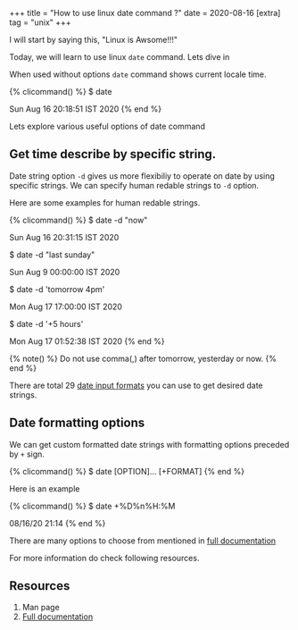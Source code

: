 +++
title = "How to use linux date command ?"
date = 2020-08-16
[extra]
tag = "unix"
+++

I will start by saying this, "Linux is Awsome!!!"

Today, we will learn to use linux `date` command. Lets dive in

When used without options `date` command shows current locale time.

{% clicommand()  %}
$ date

Sun Aug 16 20:18:51 IST 2020
{% end %}

Lets explore various useful options of date command

## Get time describe by specific string. 

Date string option `-d` gives us more flexibiliy to operate on date by using
specific strings. We can specify human redable strings to `-d` option.

Here are some examples for human redable strings.

{% clicommand()  %}
$ date -d "now"

Sun Aug 16 20:31:15 IST 2020

$ date -d "last sunday"

Sun Aug  9 00:00:00 IST 2020

$ date -d 'tomorrow 4pm'

Mon Aug 17 17:00:00 IST 2020

$ date -d '+5 hours'

Mon Aug 17 01:52:38 IST 2020
{% end %}

{% note() %}
Do not use comma(,) after tomorrow, yesterday or now.
{% end %}

There are total 29 [date input formats](2) you can use to get desired date strings.

## Date formatting options

We can get custom formatted date strings with formatting options preceded by
`+` sign.

{% clicommand()  %}
$ date [OPTION]... [+FORMAT]
{% end %}

Here is an example

{% clicommand()  %}
$ date +%D%n%H:%M

08/16/20
21:14
{% end %}

There are many options to choose from mentioned in [full documentation][1]

For more information do check following resources.

## Resources
1. Man page
2. [Full documentation][3]


[1]: https://www.gnu.org/software/coreutils/manual/html_node/Time-conversion-specifiers.html#Time-conversion-specifiers
[2]: https://www.gnu.org/software/coreutils/manual/html_node/Date-input-formats.html#Date-input-formats
[3]: https://www.gnu.org/software/coreutils/date
